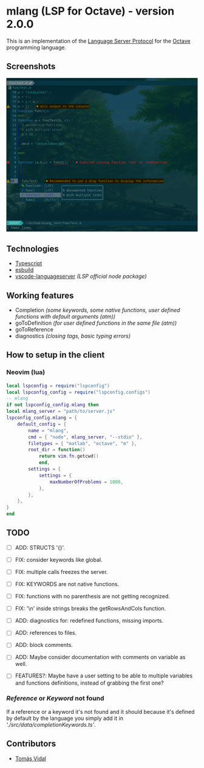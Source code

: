 # mlang (LSP for Octave) - version 2.0.0

This is an implementation of the [Language Server Protocol](https://code.visualstudio.com/api/language-extensions/language-server-extension-guide) for the [Octave](https://octave.org/) programming language.

## Screenshots

![Screenshot](./mlang_screenshot.png)

## Technologies

- [Typescript](https://www.typescriptlang.org/)
- [esbuild](https://esbuild.github.io/)
- [vscode-languageserver](https://www.npmjs.com/package/vscode-languageserver) _(LSP official node package)_

## Working features

- Completion _(some keywords, some native functions, user defined functions with default arguments (atm))_
- goToDefinition _(for user defined functions in the same file (atm))_
- goToReference
- diagnostics _(closing tags, basic typing errors)_

## How to setup in the client

### Neovim (lua)

```lua
local lspconfig = require("lspconfig")
local lspconfig_config = require("lspconfig.configs")
-- mlang
if not lspconfig_config.mlang then
local mlang_server = "path/to/server.js"
lspconfig_config.mlang = {
    default_config = {
        name = "mlang",
        cmd = { "node", mlang_server, "--stdio" },
        filetypes = { "matlab", "octave", "m" },
        root_dir = function()
            return vim.fn.getcwd()
            end,
        settings = {
            settings = {
                maxNumberOfProblems = 1000,
            },
        },
    },
}
end
```

## TODO

- [ ] ADD: STRUCTS '{}'.
- [ ] FIX: consider keywords like global.
- [ ] FIX: multiple calls freezes the server.
- [ ] FIX: KEYWORDS are not native functions.
- [ ] FIX: functions with no parenthesis are not getting recognized.
- [ ] FIX: '\n' inside strings breaks the getRowsAndCols function.
- [ ] ADD: diagnostics for: redefined functions, missing imports.
- [ ] ADD: references to files.
- [ ] ADD: block comments.
- [ ] ADD: Maybe consider documentation with comments on variable as well.
- [ ] FEATURES?: Maybe have a user setting to be able to multiple variables and functions definitions, instead of grabbing the first one?


<!-- ## How to contribute? -->

<!-- Clone the repository and install the node dependencies with `$ yarn`. Then modify the files in the _"src"_ folder. After you should be able to compile the server with `$ yarn compile` -->
<!-- Also consider running `$ yarn watch` to compile after every change you make. -->

### _Reference_ or _Keyword_ not found

If a reference or a keyword it's not found and it should because it's defined by default by the language you simply add it in _'./src/data/completionKeywords.ts'_.

## Contributors

- [Tomás Vidal](https://github.com/TomiVidal99)
